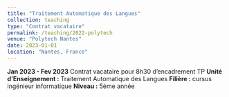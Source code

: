 ```yaml
---
title: "Traitement Automatique des Langues"
collection: teaching
type: "Contrat vacataire"
permalink: /teaching/2022-polytech
venue: "Polytech Nantes"
date: 2023-01-01
location: "Nantes, France"
---
```

**Jan 2023 - Fev 2023**
Contrat vacataire pour 8h30 d’encadrement TP
**Unité d'Enseignement :** Traitement Automatique des Langues 
**Filière :** cursus ingénieur informatique
**Niveau :** 5ème année 
